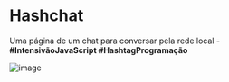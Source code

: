 <h1>Hashchat</h1>
<p>Uma página de um chat para conversar pela rede local - <strong>#IntensivãoJavaScript #HashtagProgramação</strong></p>

![image](https://github.com/paulorosadodev/Hashchat/assets/117609505/f4a9341a-3fb3-4ab5-a73f-87684450ecf2)
